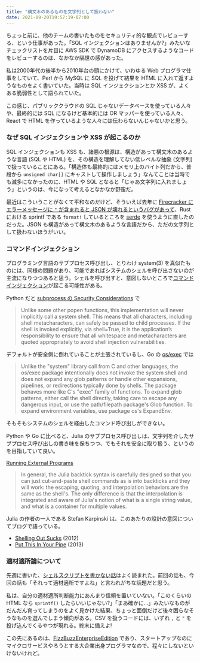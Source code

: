 ```yaml
---
title: "構文木のあるものを文字列として扱わない"
date: 2021-09-20T19:57:19-07:00
---
```

ちょっと前に、他のチームの書いたものをセキュリティ的な観点でレビューする、という仕事があった。「SQL インジェクションはありませんか?」みたいなチェックリストを片目に AWS SDK で DynamoDB にアクセスするようなコードをレビューするのは、なかなか隔世の感があった。

私は2000年代の後半から2010年台の頭にかけて、いわゆる Web プログラマ仕事をしていて、Perl から MySQL に SQL を投げて結果を HTML に入れて返すようなものをよく書いていた。当時は SQL インジェクションとか XSS が、よくある脆弱性として語られていた。

この感じ、パブリッククラウドの SQL じゃないデータベースを使っている人々や、最終的には SQL になるけど基本的には OR マッパーを使っている人々、React で HTML を作っているような人々には伝わらないんじゃないかと思う。

### なぜ SQL インジェクションや XSS が起こるのか

SQL インジェクションも XSS も、諸悪の根源は、構造があって構文木のあるような言語 (SQL や HTML) を、その構造を理解してない低レベルな抽象 (文字列) で扱っていることにある。「構造体も最終的にはメモリ上のバイト列だから、普段から `unsigned char[]` にキャストして操作しましょう」なんてことは当時でも滅多になかったのに、HTML や SQL となると「じゃあ文字列に入れましょう」というのは、今になって考えるとなかなか野蛮だ。

最近はこういうことがなくて平和なのだけど、そういえば去年に [Firecracker にエラーメッセージに `"` が含まれると JSON が壊れるというバグがあって](https://github.com/firecracker-microvm/firecracker/pull/1952)、Rust における sprintf である `format!` しているところを [serde](https://serde.rs/) を使うように直したのだった。JSON も構造があって構文木のあるような言語だから、ただの文字列として扱わないほうがいい。

### コマンドインジェクション

プログラミング言語のサブプロセス呼び出し、とりわけ system(3) を真似たものには、同様の問題があり、可能であればシステムのシェルを呼び出さないのが主流になりつつあると思う。シェルを呼び出すと、意図しないところで[コマンドインジェクション](https://www.ipa.go.jp/security/vuln/websecurity-HTML-1_2.html)が起こる可能性がある。

Python だと [subprocess の Security Considerations](https://docs.python.org/3/library/subprocess.html#security-considerations) で

> Unlike some other popen functions, this implementation will never implicitly call a system shell. This means that all characters, including shell metacharacters, can safely be passed to child processes. If the shell is invoked explicitly, via shell=True, it is the application’s responsibility to ensure that all whitespace and metacharacters are quoted appropriately to avoid shell injection vulnerabilities.

デフォルトが安全側に倒れていることが主張されているし、Go の [os/exec](https://pkg.go.dev/os/exec) では

> Unlike the "system" library call from C and other languages, the os/exec package intentionally does not invoke the system shell and does not expand any glob patterns or handle other expansions, pipelines, or redirections typically done by shells. The package behaves more like C's "exec" family of functions. To expand glob patterns, either call the shell directly, taking care to escape any dangerous input, or use the path/filepath package's Glob function. To expand environment variables, use package os's ExpandEnv. 

そもそもシステムのシェルを経由したコマンド呼び出しができない。

Python や Go に比べると、Julia のサブプロセス呼び出しは、文字列を介したサブプロセス呼び出しの書き味を保ちつつ、でもそれを安全に取り扱う、というのを目指していて良い。

[Running External Programs](https://docs.julialang.org/en/v1/manual/running-external-programs/)

> In general, the Julia backtick syntax is carefully designed so that you can just cut-and-paste shell commands as is into backticks and they will work: the escaping, quoting, and interpolation behaviors are the same as the shell's. The only difference is that the interpolation is integrated and aware of Julia's notion of what is a single string value, and what is a container for multiple values.

Julia の作者の一人である Stefan Karpinski は、このあたりの設計の意図についてブログで語っている。

* [Shelling Out Sucks](https://julialang.org/blog/2012/03/shelling-out-sucks/) (2012)
* [Put This In Your Pipe](https://julialang.org/blog/2013/04/put-this-in-your-pipe/) (2013)

### 適材適所論について

先週に書いた、[シェルスクリプトを書かない話](https://blog.8-p.info/ja/2021/09/15/bash/)はよく読まれた。前回の話も、今回の話も「それって適材適所ですよね」と言われがちな話題だと思う。

私は、自分の適材適所判断能力にあんまり信頼を置いていない。「このくらいの HTML なら `sprintf()` したらいいじゃない?」「まあ確かに...」みたいなものがだんだん育ってしまうのをよく見かけた結果、ちょっと面倒だけど後々困らなそうなものを選んでしまう傾向がある。CSV を扱うコードには、いずれ `,` と `"` を投げ込んでくるやつが現れる。終末に備えよ!

この先にあるのは、[FizzBuzzEnterpriseEdition](https://github.com/EnterpriseQualityCoding/FizzBuzzEnterpriseEdition) であり、スタートアップなのにマイクロサービスやろうとする大企業出身プログラマなので、程々にしないといけないけれど。
